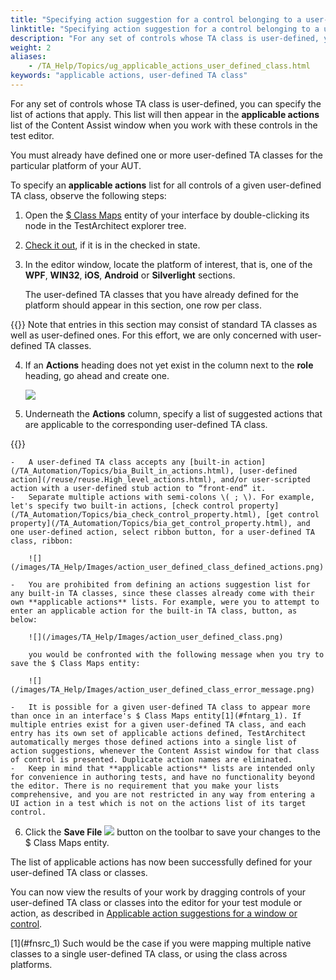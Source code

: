 ```yaml
--- 
title: "Specifying action suggestion for a control belonging to a user-defined TA class"
linktitle: "Specifying action suggestion for a control belonging to a user-defined TA class"
description: "For any set of controls whose TA class is user-defined, you can specify the list of actions that apply. This list will then appear in the applicable actions list of the Content Assist window when you work with these controls in the test editor."
weight: 2
aliases: 
    - /TA_Help/Topics/ug_applicable_actions_user_defined_class.html
keywords: "applicable actions, user-defined TA class"
---
```


For any set of controls whose TA class is user-defined, you can specify the list of actions that apply. This list will then appear in the **applicable actions** list of the Content Assist window when you work with these controls in the test editor.

You must already have defined one or more user-defined TA classes for the particular platform of your AUT.

To specify an **applicable actions** list for all controls of a given user-defined TA class, observe the following steps:

1.  Open the [$ Class Maps](/TA_Help/Topics/Interface_def_Viewer_class_mapping.html) entity of your interface by double-clicking its node in the TestArchitect explorer tree.

2.  [Check it out](/TA_Help/Topics/Project_items_checkout.html), if it is in the checked in state.

3.  In the editor window, locate the platform of interest, that is, one of the **WPF**, **WIN32**, **iOS**, **Android** or **Silverlight** sections.

    The user-defined TA classes that you have already defined for the platform should appear in this section, one row per class.

{{<note>}} Note that entries in this section may consist of standard TA classes as well as user-defined ones. For this effort, we are only concerned with user-defined TA classes.

4.  If an **Actions** heading does not yet exist in the column next to the **role** heading, go ahead and create one.

    ![](/images/TA_Help/Images/action_user_defined_class_Actions_column.png)

5.  Underneath the **Actions** column, specify a list of suggested actions that are applicable to the corresponding user-defined TA class.

{{<remember>}}

    -   A user-defined TA class accepts any [built-in action](/TA_Automation/Topics/bia_Built_in_actions.html), [user-defined action](/reuse/reuse.High_level_actions.html), and/or user-scripted action with a user-defined stub action to “front-end” it.
    -   Separate multiple actions with semi-colons \( ; \). For example, let's specify two built-in actions, [check control property](/TA_Automation/Topics/bia_check_control_property.html), [get control property](/TA_Automation/Topics/bia_get_control_property.html), and one user-defined action, select ribbon button, for a user-defined TA class, ribbon:

        ![](/images/TA_Help/Images/action_user_defined_class_defined_actions.png)

    -   You are prohibited from defining an actions suggestion list for any built-in TA classes, since these classes already come with their own **applicable actions** lists. For example, were you to attempt to enter an applicable action for the built-in TA class, button, as below:

        ![](/images/TA_Help/Images/action_user_defined_class.png)

        you would be confronted with the following message when you try to save the $ Class Maps entity:

        ![](/images/TA_Help/Images/action_user_defined_class_error_message.png)

    -   It is possible for a given user-defined TA class to appear more than once in an interface's $ Class Maps entity[1](#fntarg_1). If multiple entries exist for a given user-defined TA class, and each entry has its own set of applicable actions defined, TestArchitect automatically merges those defined actions into a single list of action suggestions, whenever the Content Assist window for that class of control is presented. Duplicate action names are eliminated.
    -   Keep in mind that **applicable actions** lists are intended only for convenience in authoring tests, and have no functionality beyond the editor. There is no requirement that you make your lists comprehensive, and you are not restricted in any way from entering a UI action in a test which is not on the actions list of its target control.
6.  Click the **Save File** ![](/images/TA_Help/Images/btn.TAC_toolbar.SaveFile.png) button on the toolbar to save your changes to the $ Class Maps entity.


The list of applicable actions has now been successfully defined for your user-defined TA class or classes.

You can now view the results of your work by dragging controls of your user-defined TA class or classes into the editor for your test module or action, as described in [Applicable action suggestions for a window or control](/TA_Help/Topics/ug_applicable_actions.html).


<div id="fntarg_1"></div>
<div id="fnsrc_1"></div>
[1](#fnsrc_1) Such would be the case if you were mapping multiple native classes to a single user-defined TA class, or using the class across platforms.

